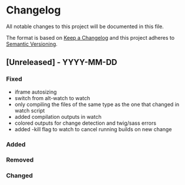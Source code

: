 # Changelog

All notable changes to this project will be documented in this file.

The format is based on [Keep a Changelog](http://keepachangelog.com/en/1.0.0/)
and this project adheres to [Semantic Versioning](http://semver.org/spec/v2.0.0.html).

## [Unreleased] - YYYY-MM-DD

### Fixed

- iframe autosizing
- switch from alt-watch to watch
- only compiling the files of the same type as the one that changed in watch script
- added compilation outputs in watch
- colored outputs for change detection and twig/sass errors
- added -kill flag to watch to cancel running builds on new change

### Added

### Removed

### Changed
